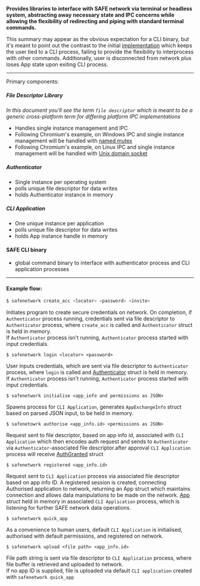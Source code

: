 **Provides libraries to interface with SAFE network via terminal or headless system, abstracting away necessary state and IPC concerns while allowing the flexibility of redirecting and piping with standard terminal commands.**

This summary may appear as the obvious expectation for a CLI binary, but it's meant to point out the contrast to the initial [implementation](https://github.com/hunterlester/safe_cli/tree/2475d66fc5452a023d858fe400b137098d2f88d5) which keeps the user tied to a CLI process, failing to provide the flexibility to interprocess with other commands. Additionally, user is disconnected from network plus loses App state upon exiting CLI process.

---
Primary components:
##### File Descriptor Library
*In this document you'll see the term `file descriptor` which is meant to be a generic cross-platform term for differing platform IPC implementations*
- Handles single instance management and IPC
- Following Chromium's example, on Windows IPC and single instance management will be handled with [named mutex](https://github.com/electron/electron/blob/master/chromium_src/chrome/browser/process_singleton_win.cc#L273)
- Following Chromium's example, on Linux IPC and single instance management will be handled with [Unix domain socket](https://github.com/electron/electron/blob/master/chromium_src/chrome/browser/process_singleton_posix.cc#L5) 

##### Authenticator
- Single instance per operating system
- polls unique file descriptor for data writes
- holds Authenticator instance in memory

##### CLI Application 
- One unique instance per application
- polls unique file descriptor for data writes
- holds App instance handle in memory

#### SAFE CLI binary
- global command binary to interface with authenticator process and CLI application processes 

---
#### Example flow:
```bash
$ safenetwork create_acc <locator> <password> <invite>
``` 
Initiates program to create secure credentials on network. On completion, if `Authenticator` process running, credentials sent via file descriptor to `Authenticator` process, where `create_acc` is called and `Authenticator` struct is held in memory.  
If `Authenticator` process isn't running, `Authenticator` process started with input credentials.

```
$ safenetwork login <locator> <password>
```
User inputs credentials, which are sent via file descriptor to `Authenticator` process, where `login` is called and [Authenticator](https://github.com/maidsafe/safe_client_libs/blob/master/safe_authenticator/src/lib.rs#L115) struct is held in memory.  
If `Authenticator` process isn't running, `Authenticator` process started with input credentials.

```
$ safenetwork initialise <app_info and permissions as JSON>
```
Spawns process for `CLI Application`, generates `AppExchangeInfo` struct based on parsed JSON input, to be held in memory.

```
$ safenetowrk authorise <app_info.id> <permissions as JSON>
```
Request sent to file descriptor, based on app info id, associated with `CLI Application` which then encodes auth request and sends to `Authenticator` via `Authenticator`-associated file descriptor.after approval `CLI Application` process will receive [AuthGranted](https://github.com/maidsafe/safe_client_libs/blob/master/safe_core/src/ipc/resp.rs#L64) struct

```
$ safenetwork registered <app_info.id>
```
Request sent to `CLI Application` process via associated file descriptor based on app info ID. A registered session is created, connecting Authorised application to network, returning an App struct which maintains connection and allows data manipulations to be made on the network. [App](https://github.com/maidsafe/safe_client_libs/blob/master/safe_app/src/lib.rs#L128) struct held in memory in associated `CLI Application` process, which is listening for further SAFE network data operations.

```
$ safenetwork quick_app
```
As a convenience to human users, default `CLI Application` is initialised, authorised with default permissions, and registered on network.

```
$ safenetwork upload <file path> <app_info.id>
```
File path string is sent via file descriptor to `CLI Application` process, where file buffer is retrieved and uploaded to network.  
If no app ID is supplied, file is uploaded via default `CLI application` created with `safenetwork quick_app`

